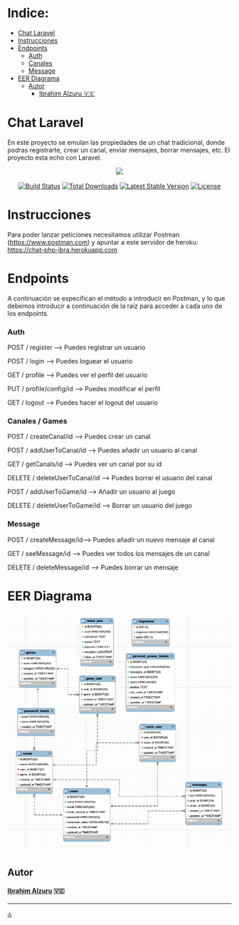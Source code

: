 # Indice:

- [Chat Laravel](#Chat-Laravel)
- [Instrucciones](#instrucciones)
- [Endpoints](#endpoints)
    - [Auth](#auth)
    - [Canales](#canales)
    - [Message](#message)
- [EER Diagrama](#eer-diagrama)
  - [Autor](#autor)
      - [Ibrahim Alzuru :venezuela:](#Ibrahim-Alzuru)



# Chat Laravel

En este proyecto se emulan las propiedades de un chat tradicional, donde podras registrarte, crear un canal, enviar mensajes, borrar mensajes, etc.
El proyecto esta echo con Laravel.

<p align="center"><a href="https://laravel.com" target="_blank"><img src="https://raw.githubusercontent.com/laravel/art/master/logo-lockup/5%20SVG/2%20CMYK/1%20Full%20Color/laravel-logolockup-cmyk-red.svg" width="400"></a></p>

<p align="center">
<a href="https://travis-ci.org/laravel/framework"><img src="https://travis-ci.org/laravel/framework.svg" alt="Build Status"></a>
<a href="https://packagist.org/packages/laravel/framework"><img src="https://img.shields.io/packagist/dt/laravel/framework" alt="Total Downloads"></a>
<a href="https://packagist.org/packages/laravel/framework"><img src="https://img.shields.io/packagist/v/laravel/framework" alt="Latest Stable Version"></a>
<a href="https://packagist.org/packages/laravel/framework"><img src="https://img.shields.io/packagist/l/laravel/framework" alt="License"></a>
</p>

# Instrucciones

Para poder lanzar peticiones necesitamos utilizar Postman (https://www.postman.com) y apuntar a este servidor de heroku: https://chat-php-ibra.herokuapp.com


# Endpoints

A continuación se especifican el método a introducir en Postman, y lo que debemos introducir a continuación de la raiz para acceder a cada uno de los endpoints.

### Auth

POST / register --> Puedes registrar un usuario

POST / login --> Puedes loguear el usuario

GET / profile  --> Puedes ver el perfil del usuario

PUT / profile/config/id --> Puedes modificar el perfil 

GET / logout --> Puedes hacer el logout del usuario


### Canales / Games

POST / createCanal/id    --> Puedes crear un canal

POST / addUserToCanal/id --> Puedes añadir un usuario al canal

GET / getCanals/id  --> Puedes ver un canal por su id

DELETE / deleteUserToCanal/id --> Puedes borrar el usuario del canal

POST / addUserToGame/id --> Añadir un usuario al juego

DELETE / deleteUserToGame/id --> Borrar un usuario del juego

### Message

POST / createMessage/id--> Puedes añadir un nuevo mensaje al canal

GET / seeMessage/id --> Puedes ver todos los mensajes de un canal

DELETE / deleteMessage/id --> Puedes borrar un mensaje



# EER Diagrama

![Diagram](img/diagrama.png)

## Autor

#### [Ibrahim Alzuru](https://github.com/ibralzuru) :venezuela:

---------------------

[:top:](#indice)